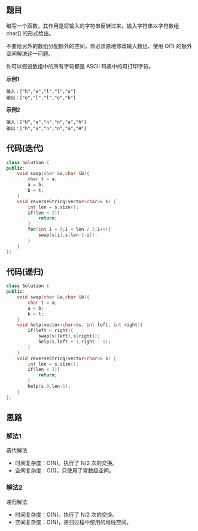 ## 题目
编写一个函数，其作用是将输入的字符串反转过来。输入字符串以字符数组 char[] 的形式给出。

不要给另外的数组分配额外的空间，你必须原地修改输入数组、使用 O(1) 的额外空间解决这一问题。

你可以假设数组中的所有字符都是 ASCII 码表中的可打印字符。

**示例1**
```
输入：["h","e","l","l","o"]
输出：["o","l","l","e","h"]
```

**示例2**
```
输入：["H","a","n","n","a","h"]
输出：["h","a","n","n","a","H"]
```

## 代码(迭代)
```C++
class Solution {
public:
    void swap(char &a,char &b){
        char t = a;
        a = b;
        b = t;
    }
    void reverseString(vector<char>& s) {
        int len = s.size();
        if(len < 2){
            return;
        }
        for(int i = 0;i < len / 2;i++){
            swap(s[i],s[len-1-i]);
        }
    }
};
```

## 代码(递归)
```C++
class Solution {
public:
    void swap(char &a,char &b){
        char t = a;
        a = b;
        b = t;
    }
    void help(vector<char>&s, int left, int right){
        if(left < right){
            swap(s[left],s[right]);
            help(s,left + 1,right - 1);
        }
    }
    void reverseString(vector<char>& s) {
        int len = s.size();
        if(len < 2){
            return;
        }
        help(s,0,len-1);
    }
};
```

## 思路

### 解法1
迭代解法
* 时间复杂度：O(N)。执行了 N/2 次的交换。
* 空间复杂度：O(1)，只使用了常数级空间。

### 解法2
递归解法
* 时间复杂度：O(N)。执行了 N/2 次的交换。
* 空间复杂度：O(N)，递归过程中使用的堆栈空间。
